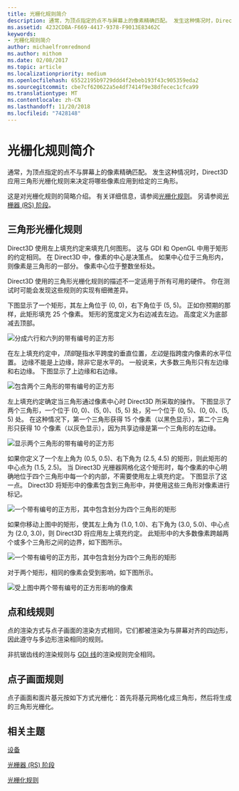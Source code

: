 ```yaml
---
title: 光栅化规则简介
description: 通常，为顶点指定的点不与屏幕上的像素精确匹配。 发生这种情况时，Direct3D 应用三角形光栅化规则来决定将哪些像素应用到给定的三角形。
ms.assetid: 4232CDBA-F669-4417-9378-F9013E83462C
keywords:
- 光栅化规则简介
author: michaelfromredmond
ms.author: mithom
ms.date: 02/08/2017
ms.topic: article
ms.localizationpriority: medium
ms.openlocfilehash: 65522195b9729ddd4f2ebeb193f43c905359eda2
ms.sourcegitcommit: cbe7cf620622a5e4df7414f9e38dfecec1cfca99
ms.translationtype: MT
ms.contentlocale: zh-CN
ms.lasthandoff: 11/20/2018
ms.locfileid: "7428148"
---
```

# <a name="introduction-to-rasterization-rules"></a>光栅化规则简介


通常，为顶点指定的点不与屏幕上的像素精确匹配。 发生这种情况时，Direct3D 应用三角形光栅化规则来决定将哪些像素应用到给定的三角形。

这是对光栅化规则的简略介绍。 有关详细信息，请参阅[光栅化规则](rasterization-rules.md)。 另请参阅[光栅器 (RS) 阶段](rasterizer-stage--rs-.md)。

## <a name="span-idtrianglerasterizationrulesspanspan-idtrianglerasterizationrulesspanspan-idtrianglerasterizationrulesspantriangle-rasterization-rules"></a><span id="Triangle_Rasterization_Rules"></span><span id="triangle_rasterization_rules"></span><span id="TRIANGLE_RASTERIZATION_RULES"></span>三角形光栅化规则


Direct3D 使用左上填充约定来填充几何图形。 这与 GDI 和 OpenGL 中用于矩形的约定相同。 在 Direct3D 中，像素的中心是决策点。 如果中心位于三角形内，则像素是三角形的一部分。 像素中心位于整数坐标处。

Direct3D 使用的三角形光栅化规则的描述不一定适用于所有可用的硬件。 你在测试时可能会发现这些规则的实现有细微差异。

下图显示了一个矩形，其左上角位于 (0, 0)，右下角位于 (5, 5)。 正如你预期的那样，此矩形填充 25 个像素。 矩形的宽度定义为右边减去左边。 高度定义为底部减去顶部。

![分成六行和六列的带有编号的正方形](images/pixmap.png)

在左上填充约定中，*顶部*是指水平跨度的垂直位置，*左边*是指跨度内像素的水平位置。 边缘不能是上边缘，除非它是水平的。 一般说来，大多数三角形只有左边缘和右边缘。 下图显示了上边缘和右边缘。

![包含两个三角形的带有编号的正方形](images/triedge.png)

左上填充约定确定当三角形通过像素中心时 Direct3D 所采取的操作。 下图显示了两个三角形，一个位于 (0, 0)、(5, 0)、(5, 5) 处，另一个位于 (0, 5)、(0, 0)、(5, 5) 处。 在这种情况下，第一个三角形获得 15 个像素（以黑色显示），第二个三角形只获得 10 个像素（以灰色显示），因为共享边缘是第一个三角形的左边缘。

![显示两个三角形的带有编号的正方形](images/twotris.png)

如果你定义了一个左上角为 (0.5, 0.5)、右下角为 (2.5, 4.5) 的矩形，则此矩形的中心点为 (1.5, 2.5)。 当 Direct3D 光栅器网格化这个矩形时，每个像素的中心明确地位于四个三角形中每一个的内部，不需要使用左上填充约定。 下图显示了这一点。 Direct3D 将矩形中的像素包含到三角形中，并使用这些三角形对像素进行标记。

![一个带有编号的正方形，其中包含划分为四个三角形的矩形](images/noambig.png)

如果你移动上图中的矩形，使其左上角为 (1.0, 1.0)、右下角为 (3.0, 5.0)、中心点为 (2.0, 3.0)，则 Direct3D 将应用左上填充约定。 此矩形中的大多数像素跨越两个或多个三角形之间的边界，如下图所示。

![一个带有编号的正方形，其中包含划分为四个三角形的矩形](images/fillrule.png)

对于两个矩形，相同的像素会受到影响，如下图所示。

![受上图中两个带有编号的正方形影响的像素](images/samepix.png)

## <a name="span-idpointandlinerulesspanspan-idpointandlinerulesspanspan-idpointandlinerulesspanpoint-and-line-rules"></a><span id="Point_and_Line_Rules"></span><span id="point_and_line_rules"></span><span id="POINT_AND_LINE_RULES"></span>点和线规则


点的渲染方式与点子画面的渲染方式相同，它们都被渲染为与屏幕对齐的四边形，因此遵守与多边形渲染相同的规则。

非抗锯齿线的渲染规则与 [GDI 线](https://msdn.microsoft.com/library/windows/desktop/dd145027)的渲染规则完全相同。

## <a name="span-idpointspriterulesspanspan-idpointspriterulesspanspan-idpointspriterulesspanpoint-sprite-rules"></a><span id="Point_Sprite_Rules"></span><span id="point_sprite_rules"></span><span id="POINT_SPRITE_RULES"></span>点子画面规则


点子画面和面片基元按如下方式光栅化：首先将基元网格化成三角形，然后将生成的三角形光栅化。

## <a name="span-idrelated-topicsspanrelated-topics"></a><span id="related-topics"></span>相关主题


[设备](devices.md)

[光栅器 (RS) 阶段](rasterizer-stage--rs-.md)

[光栅化规则](rasterization-rules.md)

 

 




